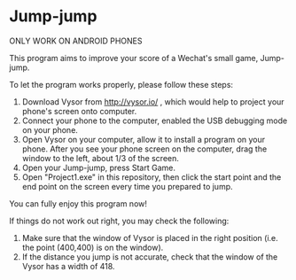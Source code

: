 # Jump-jump
ONLY WORK ON ANDROID PHONES

This program aims to improve your score of a Wechat's small game, Jump-jump.

To let the program works properly, please follow these steps:
1. Download Vysor from http://vysor.io/ , which would help to project your phone's screen onto computer.
2. Connect your phone to the computer, enabled the USB debugging mode on your phone.
3. Open Vysor on your computer, allow it to install a program on your phone. After you see your phone screen on the computer, drag the window to the left, about 1/3 of the screen.
4. Open your Jump-jump, press Start Game.
5. Open "Project1.exe" in this repository, then click the start point and the end point on the screen every time you prepared to jump.

You can fully enjoy this program now!

If things do not work out right, you may check the following:
1. Make sure that the window of Vysor is placed in the right position (i.e. the point (400,400) is on the window).
2. If the distance you jump is not accurate, check that the window of the Vysor has a width of 418.
